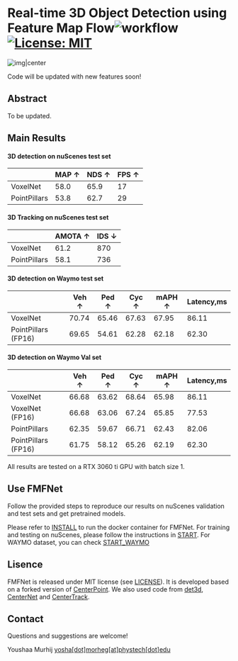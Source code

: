 # Real-time 3D Object Detection using Feature Map Flow![workflow](https://github.com/YoushaaMurhij/FMFNet/actions/workflows/main.yml/badge.svg) [![License: MIT](https://img.shields.io/badge/License-MIT-yellow.svg)](https://opensource.org/licenses/MIT)



![img|center](./demo.GIF)


Code will be updated with new features soon!

## Abstract
To be updated.

## Main Results
#### 3D detection on nuScenes test set 

|         |  MAP ↑  | NDS ↑  | FPS ↑|
|---------|---------|--------|------|
|VoxelNet |  58.0   | 65.9   |  17  |    
|PointPillars |  53.8   | 62.7   | 29 |    


#### 3D Tracking on nuScenes test set 

|          | AMOTA ↑ | IDS ↓ |
|----------|---------|---------|
| VoxelNet |   61.2      |  870       |       
| PointPillars |   58.1      |  736       |  



#### 3D detection on Waymo test set 

|         |  Veh ↑  | Ped ↑  | Cyc ↑| mAPH ↑ | Latency,ms |
|---------|---------|--------|------|--------|------------|
|VoxelNet |  70.74   | 65.46   |  67.63  | 67.95 | 86.11 |    
|PointPillars (FP16) | 69.65   |  54.61  | 62.28 | 62.18 | 62.30 |    


#### 3D detection on Waymo Val set 

|         |  Veh ↑  | Ped ↑  | Cyc ↑| mAPH ↑ | Latency,ms |
|---------|---------|--------|------|--------|------------|
|VoxelNet |  66.68   | 63.62   |  68.64  | 65.98 | 86.11 |    
|VoxelNet (FP16) | 66.68   |  63.06  | 67.24 | 65.85 | 77.53 |    
|PointPillars |  62.35   | 59.67   |  66.71  | 62.43 | 82.06 |    
|PointPillars (FP16) | 61.75   |  58.12  | 65.26 | 62.19 | 62.30 |  

All results are tested on a RTX 3060 ti GPU with batch size 1.

## Use FMFNet
Follow the provided steps to reproduce our results on nuScenes validation and test sets and get pretrained models.


Please refer to [INSTALL](/INSTALL.md) to run the docker container for FMFNet.
For training and testing on nuScenes, please follow the instructions in [START](/START.md).
For WAYMO dataset, you can check [START_WAYMO](/START_WAYMO.md)

## Lisence
FMFNet is released under MIT license (see [LICENSE](LICENSE)). It is developed based on a forked version of [CenterPoint](https://github.com/tianweiy/CenterPoint). We also used code from [det3d](https://github.com/poodarchu/Det3D), [CenterNet](https://github.com/xingyizhou/CenterNet) and [CenterTrack](https://github.com/xingyizhou/CenterTrack). 

## Contact
Questions and suggestions are welcome! 

Youshaa Murhij [yosha[dot]morheg[at]phystech[dot]edu](mailto:) 

